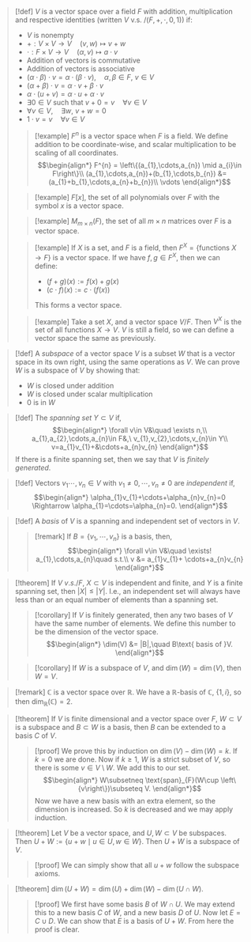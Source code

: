 >[!def]
>$V$ is a vector space over a field $F$ with addition, multiplication and respective identities (written $V\text{ v.s. } / (F,+,\cdot,0,1)$) if:
>- $V$ is nonempty
>- $+ : V\times V \longrightarrow V\quad (v,w) \longmapsto v+w$
>- $\cdot : F\times V \longrightarrow V\quad (\alpha,v) \longmapsto a\cdot v$
>- Addition of vectors is commutative
>- Addition of vectors is associative
>- $(\alpha\cdot \beta) \cdot v = \alpha\cdot(\beta\cdot v),\quad\alpha,\beta\in F,\ v\in V$
>- $(\alpha+\beta)\cdot v = \alpha\cdot v + \beta\cdot v$
>- $\alpha\cdot(u+v) = \alpha\cdot u + \alpha\cdot v$
>- $\exists 0\in V$ such that $v+0=v\quad\forall v\in V$
>- $\forall v\in V,\quad \exists w,\ v+w=0$
>- $1\cdot v = v\quad\forall v\in V$
> 
>>[!example]
>>$F^{n}$ is a vector space when $F$ is a field.
>>We define addition to be coordinate-wise, and scalar multiplication to be scaling of all coordinates.
>>$$\begin{align*}
>>F^{n} = \left\{(a_{1},\cdots,a_{n}) \mid a_{i}\in F\right\}\\
>>(a_{1},\cdots,a_{n})+(b_{1},\cdots,b_{n}) &= (a_{1}+b_{1},\cdots,a_{n}+b_{n})\\
>>\vdots
> \end{align*}$$
> 
>>[!example]
>>$F[x]$, the set of all polynomials over $F$ with the symbol $x$ is a vector space.
> 
>>[!example]
>>$M_{m\times n}(F)$, the set of all $m\times n$ matrices over $F$ is a vector space.
> 
>>[!example]
>>If $X$ is a set, and $F$ is a field, then $F^{X} = \left\{\text{functions }X\longrightarrow F\right\}$ is a vector space.
>>If we have $f,g\in F^{X}$, then we can define:
>>- $(f+g)(x) := f(x) + g(x)$
>>- $(c\cdot f)(x) := c\cdot(f(x))$
>>
>>This forms a vector space.
> 
> 
>>[!example]
>>Take a set $X$, and a vector space $V/ F$.
>>Then $V^{X}$ is the set of all functions $X \longrightarrow V$.
>>$V$ is still a field, so we can define a vector space the same as previously.

>[!def]
>A *subspace* of a vector space $V$ is a subset $W$ that is a vector space in its own right, using the same operations as $V$.
>We can prove $W$ is a subspace of $V$ by showing that:
>- $W$ is closed under addition
>- $W$ is closed under scalar multiplication
>- $0$ is in $W$

>[!def]
>The *spanning set* $Y\subset V$ if,
>$$\begin{align*}
>\forall v\in V&\quad \exists n,\\
>a_{1},a_{2},\cdots,a_{n}\in F&,\ v_{1},v_{2},\cdots,v_{n}\in Y\\ v=a_{1}v_{1}+&\cdots+a_{n}v_{n}
>\end{align*}$$
>If there is a finite spanning set, then we say that $V$ is *finitely generated*.

>[!def]
>Vectors $v_{1}\cdots,v_{n}\in V$ with $v_{1}\ne 0,\cdots,v_{n}\ne 0$ are *independent* if,
>$$\begin{align*}
>\alpha_{1}v_{1}+\cdots+\alpha_{n}v_{n}=0 \Rightarrow \alpha_{1}=\cdots=\alpha_{n}=0.
>\end{align*}$$

>[!def]
>A *basis* of $V$ is a spanning and independent set of vectors in $V$.
> 
>>[!remark]
>>If $B = \left\{v_{1},\cdots,v_{n}\right\}$ is a basis, then,
>>$$\begin{align*}
>>\forall v\in V&\quad \exists! a_{1},\cdots,a_{n}\quad s.t.\\
>>v &= a_{1}v_{1}+ \cdots+a_{n}v_{n}
>>\end{align*}$$
> 

>[!theorem]
>If $V\ v.s. / F$, $X\subset V$ is independent and finite, and $Y$ is a finite spanning set, then $|X|\le|Y|$.
>I.e., an independent set will always have less than or an equal number of elements than a spanning set.
>
>>[!corollary]
>>If $V$ is finitely generated, then any two bases of $V$ have the same number of elements. We define this number to be the dimension of the vector space.
>>$$\begin{align*}
>>\dim(V) &= |B|,\quad B\text{ basis of }V.
>>\end{align*}$$
>
>>[!corollary]
>>If $W$ is a subspace of $V$, and $\dim(W) = \dim(V)$, then $W=V$.

>[!remark]
>$\mathbb{C}$ is a vector space over $\mathbb{R}$. We have a $\mathbb{R}$-basis of $\mathbb{C}$, $\left\{1, i\right\}$, so then $\dim_\mathbb{R}(\mathbb{C}) = 2$.

>[!theorem]
>If $V$ is finite dimensional and a vector space over $F$, $W\subset V$ is a subspace and $B\subset W$ is a basis, then $B$ can be extended to a basis $C$ of $V$.
>>[!proof]
>>We prove this by induction on $\dim(V)-\dim(W)=k$. If $k=0$ we are done.
>>Now if $k\ge 1$, $W$ is a strict subset of $V$, so there is some $v\in V\setminus W$. We add this to our set.
>>$$\begin{align*}
>>W\subsetneq \text{span}_{F}(W\cup \left\{v\right\})\subseteq V.
>>\end{align*}$$
>>Now we have a new basis with an extra element, so the dimension is increased. So $k$ is decreased and we may apply induction.

>[!theorem]
>Let $V$ be a vector space, and $U,W\subset V$ be subspaces.
>Then $U+W := \left\{u+w \mid u\in U,w\in W\right\}$.
>Then $U+W$ is a subspace of $V$.
>
>>[!proof]
>>We can simply show that all $u+w$ follow the subspace axioms.

>[!theorem]
>$\dim(U+W) = \dim(U) + \dim(W) - \dim(U\cap W)$.
>
>>[!proof]
>>We first have some basis $B$ of $W\cap U$. We may extend this to a new basis $C$ of $W$, and a new basis $D$ of $U$.
>>Now let $E = C\cup D$. We can show that $E$ is a basis of $U+W$.
>>From here the proof is clear.

